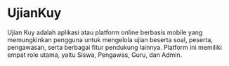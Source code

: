 # UjianKuy

Ujian Kuy adalah aplikasi atau platform online berbasis mobile yang memungkinkan pengguna untuk mengelola ujian beserta soal, peserta, pengawasan, serta berbagai fitur pendukung lainnya.
Platform ini memiliki empat role utama, yaitu Siswa, Pengawas, Guru, dan Admin.

